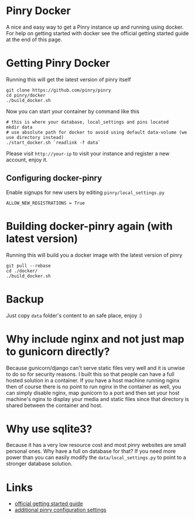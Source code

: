 Pinry Docker
================

A nice and easy way to get a Pinry instance up and running using docker. For
help on getting started with docker see the official getting started guide at
the end of this page.


# Getting Pinry Docker


Running this will get the latest version of pinry itself
```
git clone https://github.com/pinry/pinry
cd pinry/docker
./build_docker.sh
```
Now you can start your container by command like this
```
# this is where your database, local_settings and pins located
mkdir data
# use absolute path for docker to avoid using default data-volume (we use directory instead)
./start_docker.sh `readlink -f data`
```
Please visit `http://your-ip` to visit your instance and register a new account, enjoy it.


Configuring docker-pinry
------------------------
Enable signups for new users by editing `pinry/local_settings.py`
```
ALLOW_NEW_REGISTRATIONS = True
```

# Building docker-pinry again (with latest version)


Running this will build you a docker image with the latest version of pinry
```
git pull --rebase
cd ./docker/
./build_docker.sh
```

# Backup
Just copy `data` folder's content to an safe place, enjoy :)


# Why include nginx and not just map to gunicorn directly?

Because gunicorn/django can't serve static files very well and it is unwise to do
so for security reasons. I built this so that people can have a full hosted
solution in a container. If you have a host machine running nginx then of course
there is no point to run nginx in the container as well, you can simply disable
nginx, map gunicorn to a port and then set your host machine's nginx to display
your media and static files since that directory is shared between the container
and host.


# Why use sqlite3?

Because it has a very low resource cost and most pinry websites are small
personal ones. Why have a full on database for that? If you need more power
than you can easily modify the `data/local_settings.py` to point to a
stronger database solution.


# Links

+ [official getting started guide](http://www.docker.io/gettingstarted/)
+ [additional pinry configuration settings](https://github.com/pinry/pinry/blob/master/pinry/settings/local_settings.example.py)
